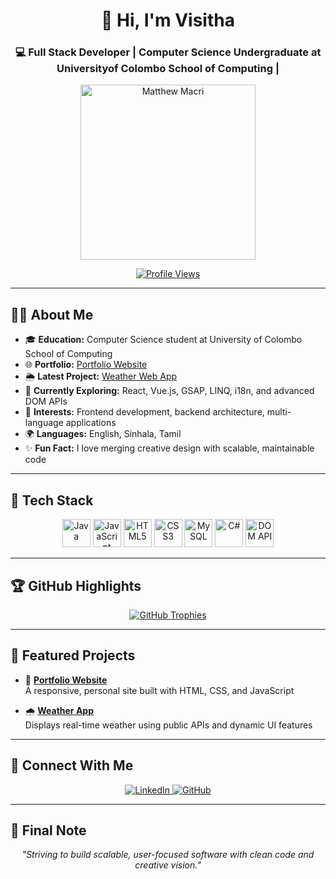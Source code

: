 <h1 align="center">👋 Hi, I'm Visitha</h1>
<h3 align="center">💻 Full Stack Developer | Computer Science Undergraduate at Universityof Colombo School of Computing | </h3>

<p align="center">
  <img src="https://media3.giphy.com/media/US6odsnLHQxTlqTEeF/giphy.webp" alt="Matthew Macri" width="280" />
</p>

<p align="center">
  <a href="https://github.com/MatthewMacri">
    <img src="https://komarev.com/ghpvc/?username=vsr2414&label=Profile%20views&color=0e75b6&style=flat-square" alt="Profile Views" />
  </a>
</p>

---

## 👨‍💻 About Me

- 🎓 **Education:** Computer Science student at University of Colombo School of Computing  
- 🌐 **Portfolio:** [Portfolio Website](https://github.com/vsr2414/Portfolio-Website-Project)  
- 🌦️ **Latest Project:** [Weather Web App](https://github.com/vsr2414/Internet-Programming-Project)  
- 🚀 **Currently Exploring:** React, Vue.js, GSAP, LINQ, i18n, and advanced DOM APIs  
- 💬 **Interests:** Frontend development, backend architecture, multi-language applications  
- 🌍 **Languages:** English, Sinhala, Tamil  
- ✨ **Fun Fact:** I love merging creative design with scalable, maintainable code

---

## 🧰 Tech Stack

<p align="center">
  <img src="https://cdn.jsdelivr.net/gh/devicons/devicon/icons/java/java-original.svg" title="Java" width="45"/>
  <img src="https://cdn.jsdelivr.net/gh/devicons/devicon/icons/javascript/javascript-original.svg" title="JavaScript" width="45"/>
  <img src="https://cdn.jsdelivr.net/gh/devicons/devicon/icons/html5/html5-original.svg" title="HTML5" width="45"/>
  <img src="https://cdn.jsdelivr.net/gh/devicons/devicon/icons/css3/css3-original.svg" title="CSS3" width="45"/>
  <img src="https://cdn.jsdelivr.net/gh/devicons/devicon/icons/mysql/mysql-original.svg" title="MySQL" width="45"/>
  <img src="https://cdn.jsdelivr.net/gh/devicons/devicon/icons/csharp/csharp-original.svg" title="C#" width="45"/>
  <img src="https://www.vectorlogo.zone/logos/w3c/w3c-icon.svg" title="DOM API" width="45"/>
</p>

---

## 🏆 GitHub Highlights

<p align="center">
  <a href="https://github.com/ryo-ma/github-profile-trophy">
    <img src="https://github-profile-trophy.vercel.app/?username=vsr2414&theme=tokyonight&no-frame=true&margin-w=10" alt="GitHub Trophies"/>
  </a>
</p>

---

## 🚀 Featured Projects

- 🔗 [**Portfolio Website**](https://github.com/vsr2414/Portfolio-Website-Project)  
  A responsive, personal site built with HTML, CSS, and JavaScript

- 🌧️ [**Weather App**](https://github.com/vsr2414/Internet-Programming-Project)  
  Displays real-time weather using public APIs and dynamic UI features

---

## 🤝 Connect With Me

<p align="center">
  <a href="https://www.linkedin.com/in/m-macri/" target="_blank">
    <img src="https://img.shields.io/badge/LinkedIn-blue?style=for-the-badge&logo=linkedin&logoColor=white" alt="LinkedIn">
  </a>
  <a href="https://github.com/MatthewMacri" target="_blank">
    <img src="https://img.shields.io/badge/GitHub-181717?style=for-the-badge&logo=github&logoColor=white" alt="GitHub">
  </a>
</p>

---

## 🎯 Final Note

<p align="center"><i>"Striving to build scalable, user-focused software with clean code and creative vision."</i></p>
